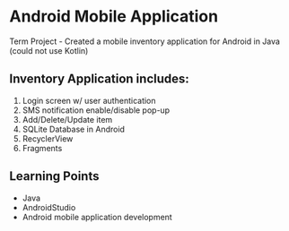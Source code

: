 # Android Mobile Application
Term Project - Created a mobile inventory application for Android in Java (could not use Kotlin)

## Inventory Application includes:
1. Login screen w/ user authentication
2. SMS notification enable/disable pop-up
3. Add/Delete/Update item
4. SQLite Database in Android
5. RecyclerView
6. Fragments

## Learning Points
- Java
- AndroidStudio
- Android mobile application development




